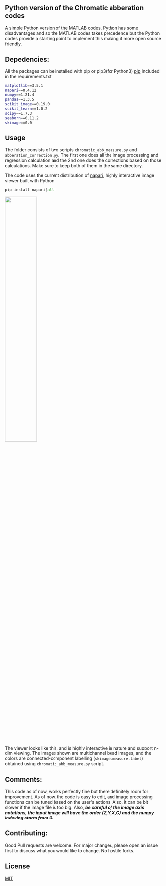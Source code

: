 ## Python version of the Chromatic abberation codes

A simple Python version of the MATLAB codes. Python has some disadvantages and so the MATLAB codes takes precedence but the Python codes provide a starting point to implement this making it more open source friendly.

## Depedencies:
All the packages can be installed with pip or pip3(for Python3) [pip](https://pip.pypa.io/en/stable/)
Included in the requirements.txt
```bash
matplotlib==3.5.1
napari==0.4.12
numpy==1.21.4
pandas==1.3.5
scikit_image==0.19.0
scikit_learn==1.0.2
scipy==1.7.3
seaborn==0.11.2
skimage==0.0
```

## Usage
The folder consists of two scripts `chromatic_abb_measure.py` and `abberation_correction.py`. The first one does all the image processing and regression calculation and the 2nd one does the corrections based on those calculations. Make sure to keep both of them in the same directory. 

The code uses the current distribution of [napari](https://napari.org/), highly interactive image viewer built with Python. 
```python
pip install napari[all]

```
<img src="https://user-images.githubusercontent.com/29883365/147657273-b30f9746-30d4-4bca-ad6f-a85fc767d784.png" width="45%"></img> 

The viewer looks like this, and is highly interactive in nature and support n-dim viewing. The images shown are multichannel bead images, and the colors are connected-component labelling (`skimage.measure.label`) obtained using `chromatic_abb_measure.py` script.

## Comments:
This code as of now, works perfectly fine but there definitely room for improvement. As of now, the code is easy to edit, and image processing functions can be tuned based on the user's actions. Also, it can be bit slower if the image file is too big. Also, ***be careful of the image axis notations, the input image will have the order (Z,Y,X,C) and the numpy indexing starts from 0.***

## Contributing:
Good Pull requests are welcome. For major changes, please open an issue first to discuss what you would like to change. No hostile forks. 

## License
[MIT](https://choosealicense.com/licenses/mit/)
